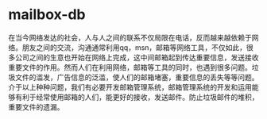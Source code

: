 # mailbox-db

在当今网络发达的社会，人与人之间的联系不仅局限在电话，反而越来越依赖于网络。朋友之间的交流，沟通通常利用qq，msn，邮箱等网络工具，不仅如此，很多公司之间的生意也开始在网络上完成，这中间邮箱起到传达重要信息，发送接收重要文件的作用。然而人们在利用网络，邮箱等工具的同时，也遇到很多问题。垃圾文件的滥发，广告信息的泛滥，使人们的邮箱堵塞，重要信息的丢失等等问题。介于以上种种问题，我们有必要开发邮箱管理系统，邮箱管理系统的开发和运用能够有利于经常使用邮箱的人们，能更好的接收，发送邮件。防止垃圾邮件的堆积，重要文件的遗漏。
